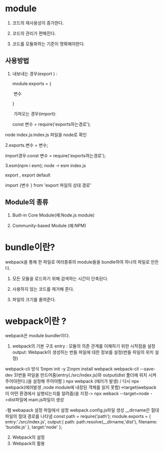 # **module**  

1.  코드의 재사용성이 증가한다. 

2. 코드의 관리가 편해진다.
3. 코드를 모듈화하는 기준이 명확해야한다.

## **사용방법**

1. 내보내는 경우(export ) : 

   module.exports = {

   ​		변수 

   }  

   ​      가져오는 경우(import):

   const 변수  = require('exports하는경로'); 

node index.js:index.js 파일을 node로 확인



2.exports.변수 = 변수;

import경우:const 변수  = require('exports하는경로');



3.esm(npm i esm); node -r esm index.js

export , export default

import {변수 } from 'export 파일의 상대 경로' 



## Module의 종류

1. Built-in Core Module(예:Node.js module)

2. Community-based Module (예:NPM)



#  bundle이란? 

 webpack을 통해 한 파일로 여러종류의 module들을 bundle하여 하나의 파일로 만든다.

1. 모든 모듈을 로드하기 위해 검색하는 시간이 단축된다. 

2. 사용하지 않는 코드를 제거해 준다.

3. 파일의 크기를 줄여준다.

 

# webpack이란 ?

webpack은 module bundler이다. 

1. webpack의 기본 구조
entry : 모듈의 의존 관계를 이해하기 위한 시작점을 설정
output: Webpack이 생성하는 번들 파일에 대한 정보를 설정(번들 파일의 위치 설정)

webpack-cli 방식
1)npm init -y
2)npm install webpack webpack-cli --save-dev
3)번들 파일을 만드어줌(entry(./src/index.js)와 output(dist 폴더에 위치 시켜 주어야한다.)을 설정해 주어야함 )  npx webpack (에러가 발생) / 다시 npx webpack(에러발생 ,node module에 내장된 객체를 읽지 못함)->target(webpack이 어떤 환경에서 실행되는지를 알려줌)을 지정-> npx weback --target=node ->dist파일에 main.js파일이 생성

-웹 webapack 설정 파일에서 설정 webpack.config.js파일 생성
__dirname은 절대 파일의 절대 경로를 나타냄
const path = require('path');
module.exports = {
  entry:'./src/index.js',
  output:{
    path: path.resolve(__dirname,'dist'),
    filename: 'bundle.js'
  },
  target:'node'
};

2.  Webpack의 설정 
3. Webpack의 활용